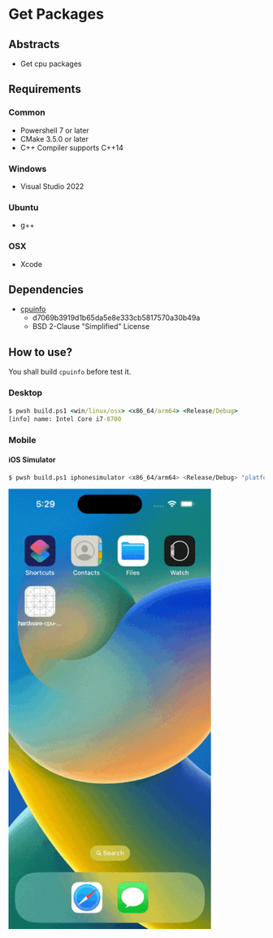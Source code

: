 # Get Packages

## Abstracts

* Get cpu packages

## Requirements

### Common

* Powershell 7 or later
* CMake 3.5.0 or later
* C++ Compiler supports C++14

### Windows

* Visual Studio 2022

### Ubuntu

* g++

### OSX

* Xcode

## Dependencies

* [cpuinfo](https://github.com/pytorch/cpuinfo)
  * d7069b3919d1b65da5e8e333cb5817570a30b49a
  * BSD 2-Clause "Simplified" License

## How to use?

You shall build `cpuinfo` before test it.

### Desktop

````bat
$ pwsh build.ps1 <win/linux/osx> <x86_64/arm64> <Release/Debug>
[info] name: Intel Core i7-8700
````

### Mobile

#### iOS Simulator

````sh
$ pwsh build.ps1 iphonesimulator <x86_64/arm64> <Release/Debug> "platform=iOS Simulator,name=iPhone 14 Pro,OS=16.1"
````

<img src="./images/ios.gif" width="400" />